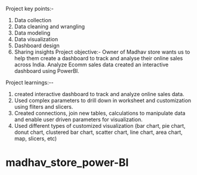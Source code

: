 Project key points:-
1.	Data collection
2.	Data cleaning and wrangling
3.	Data modeling
4.	Data visualization
5.	Dashboard design
6.	Sharing insights
Project objective:-
Owner of Madhav store wants us to help them create a dashboard to track and analyse their online sales across India.
Analyze Ecomm sales data created an interactive dashboard using PowerBI.

Project learnings:--
1.	created interactive dashboard to track and analyze online sales data.
2.	Used complex parameters to drill down in worksheet and customization using fliters and slicers.
3.	Created connections, join new tables, calculations to manipulate data and enable user driven parameters for visualization.
4.	Used different types of customized visualization (bar chart, pie chart, donut chart, clustered bar chart, scatter chart, line chart, area chart, map, slicers, etc)


# madhav_store_power-BI
